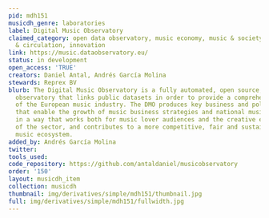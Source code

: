 ```yaml
---
pid: mdh151
musicdh_genre: laboratories
label: Digital Music Observatory
claimed_category: open data observatory, music economy, music & society, diversity
  & circulation, innovation
link: https://music.dataobservatory.eu/
status: in development
open_access: 'TRUE'
creators: Daniel Antal, Andrés García Molina
stewards: Reprex BV
blurb: The Digital Music Observatory is a fully automated, open source, open data
  observatory that links public datasets in order to provide a comprehensive view
  of the European music industry. The DMO produces key business and policy indicators
  that enable the growth of music business strategies and national music policies
  in a way that works both for music lover audiences and the creative enterprises
  of the sector, and contributes to a more competitive, fair and sustainable European
  music ecosystem.
added_by: Andrés García Molina
twitter: 
tools_used: 
code_repository: https://github.com/antaldaniel/musicobservatory
order: '150'
layout: musicdh_item
collection: musicdh
thumbnail: img/derivatives/simple/mdh151/thumbnail.jpg
full: img/derivatives/simple/mdh151/fullwidth.jpg
---
```

